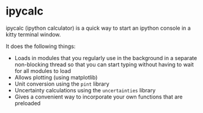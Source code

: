 # ipycalc

ipycalc (ipython calculator) is a quick way to start an ipython console in a kitty terminal window.




It does the following things:

- Loads in modules that you regularly use in the background in a separate non-blocking thread so that you can start typing without having to wait for all modules to load
- Allows plotting (using matplotlib)
- Unit conversion using the `pint` library
- Uncertainty calculations using the `uncertainties` library
- Gives a convenient way to incorporate your own functions that are preloaded

